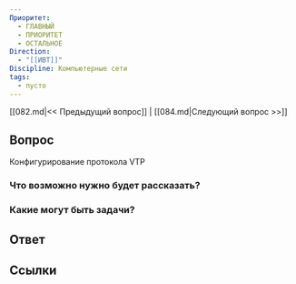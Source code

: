 ```yaml
---
Приоритет:
  - ГЛАВНЫЙ
  - ПРИОРИТЕТ
  - ОСТАЛЬНОЕ
Direction:
  - "[[ИВТ]]" 
Discipline: Компьютерные сети 
tags:
  - пусто
---
```

[[082.md|<< Предыдущий вопрос]] | [[084.md|Следующий вопрос >>]]
## Вопрос

Конфигурирование протокола VTP

### Что возможно нужно будет рассказать?

### Какие могут быть задачи?

## Ответ

## Ссылки
